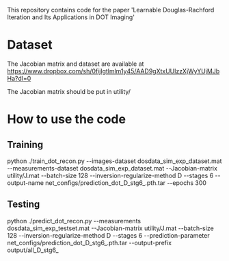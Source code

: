 This repository contains code for the paper  'Learnable Douglas-Rachford Iteration and Its Applications in DOT Imaging'


# Dataset
The Jacobian matrix and dataset are available at 
https://www.dropbox.com/sh/0fijlgtlmlm1y45/AAD9gXtxUUlzzXjWyYUjMJbHa?dl=0

The Jacobian matrix should be put in utility/

# How to use the code
## Training

python ./train_dot_recon.py --images-dataset  dosdata_sim_exp_dataset.mat   --measurements-dataset  dosdata_sim_exp_dataset.mat --Jacobian-matrix utility/J.mat  --batch-size 128  --inversion-regularize-method D --stages 6 --output-name net_configs/prediction_dot_D_stg6_.pth.tar --epochs 300

## Testing 

python ./predict_dot_recon.py   --measurements  dosdata_sim_exp_testset.mat --Jacobian-matrix utility/J.mat  --batch-size 128  --inversion-regularize-method D --stages 6 --prediction-parameter net_configs/prediction_dot_D_stg6_.pth.tar --output-prefix output/all_D_stg6_



